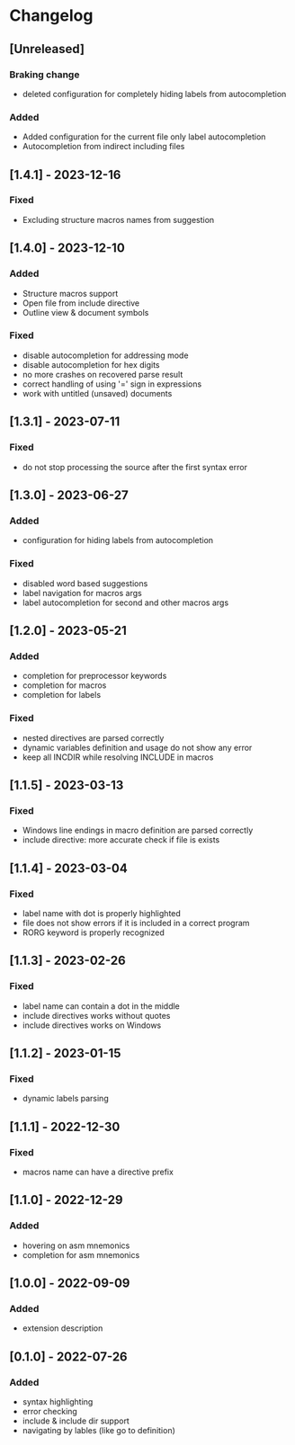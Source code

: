 # Changelog
## [Unreleased]
### Braking change

- deleted configuration for completely hiding labels from autocompletion

### Added

- Added configuration for the current file only label autocompletion
- Autocompletion from indirect including files

## [1.4.1] - 2023-12-16

### Fixed

- Excluding structure macros names from suggestion

## [1.4.0] - 2023-12-10

### Added 

- Structure macros support
- Open file from include directive
- Outline view & document symbols

### Fixed

- disable autocompletion for addressing mode
- disable autocompletion for hex digits
- no more crashes on recovered parse result
- correct handling of using '=' sign in expressions
- work with untitled (unsaved) documents

## [1.3.1] - 2023-07-11

### Fixed

- do not stop processing the source after the first syntax error

## [1.3.0] - 2023-06-27

### Added

- configuration for hiding labels from autocompletion

### Fixed

- disabled word based suggestions
- label navigation for macros args
- label autocompletion for second and other macros args

## [1.2.0] - 2023-05-21

### Added

- completion for preprocessor keywords
- completion for macros
- completion for labels

### Fixed

- nested directives are parsed correctly
- dynamic variables definition and usage do not show any error
- keep all INCDIR while resolving INCLUDE in macros

## [1.1.5] - 2023-03-13

### Fixed

- Windows line endings in macro definition are parsed correctly
- include directive: more accurate check if file is exists

## [1.1.4] - 2023-03-04

### Fixed

- label name with dot is properly highlighted
- file does not show errors if it is included in a correct program
- RORG keyword is properly recognized

## [1.1.3] - 2023-02-26

### Fixed
- label name can contain a dot in the middle
- include directives works without quotes
- include directives works on Windows

## [1.1.2] - 2023-01-15

### Fixed
- dynamic labels parsing

## [1.1.1] - 2022-12-30
### Fixed
- macros name can have a directive prefix

## [1.1.0] - 2022-12-29
### Added
- hovering on asm mnemonics
- completion for asm mnemonics

## [1.0.0] - 2022-09-09
### Added
- extension description

## [0.1.0] - 2022-07-26
### Added
- syntax highlighting
- error checking
- include & include dir support
- navigating by lables (like go to definition)
